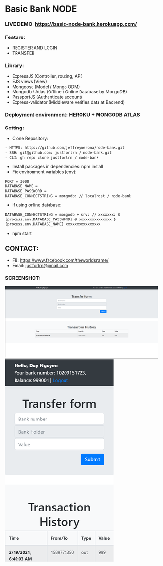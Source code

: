 # Basic Bank NODE
### LIVE DEMO: https://basic-node-bank.herokuapp.com/
### Feature:
- REGISTER AND LOGIN
- TRANSFER
### Library:
- ExpressJS (Controller, routing, API)
- EJS views (View)
- Mongoose (Model / Mongo ODM)
- Mongodb / Atlas (Offline / Online Database by MongoDB)
- PassportJS (Authenticate account)
- Express-validator (Middleware verifies data at Backend)
### Deployment environment: HEROKU + MONGODB ATLAS
### Setting:
- Clone Repository:
```
- HTTPS: https://github.com/jeffreynerona/node-bank.git
- SSH: git@github.com: justforlrn / node-bank.git
- CLI: gh repo clone justforlrn / node-bank
```
- Install packages in dependencies: npm install
- Fix environment variables (env):
```
PORT = 3000
DATABASE_NAME =
DATABASE_PASSWORD =
DATABASE_CONNECTSTRING = mongodb: // localhost / node-bank
```
- If using online database:
```
DATABASE_CONNECTSTRING = mongodb + srv: // xxxxxxx: $ {process.env.DATABASE_PASSWORD} @ xxxxxxxxxxxxxxx $ {process.env.DATABASE_NAME} xxxxxxxxxxxxxxxx
```
- npm start

## CONTACT:
- FB: https://www.facebook.com/theworldsname/
- Email: justforlrn@gmail.com

### SCREENSHOT:
![PC screenshot](https://raw.githubusercontent.com/justforlrn/node-bank/master/public/images/app-screenshot/PC.png?v=4&s=200)
![Mobile screenshot](https://raw.githubusercontent.com/justforlrn/node-bank/master/public/images/app-screenshot/Mobile.png) 
